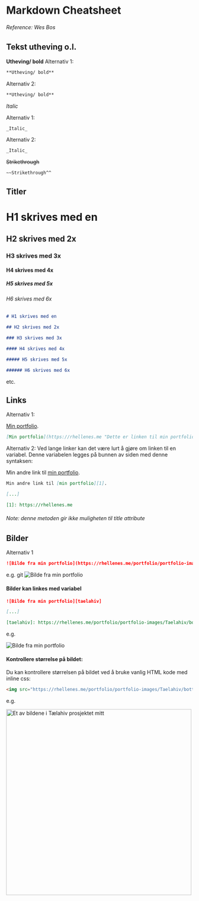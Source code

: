 # Markdown Cheatsheet

###### Reference: Wes Bos

## Tekst utheving o.l.

**Utheving/ bold**
Alternativ 1:

```markdown
**Utheving/ bold**
```

Alternativ 2:

```markdown
**Utheving/ bold**
```

_Italic_

Alternativ 1:

```markdown
_Italic_
```

Alternativ 2:

```markdown
_Italic_
```

~~Strikethrough~~

```markdown
~~Strikethrough^^
```

## Titler

# H1 skrives med en

## H2 skrives med 2x

### H3 skrives med 3x

#### H4 skrives med 4x

##### H5 skrives med 5x

###### H6 skrives med 6x

```markdown
# H1 skrives med en

## H2 skrives med 2x

### H3 skrives med 3x

#### H4 skrives med 4x

##### H5 skrives med 5x

###### H6 skrives med 6x
```

etc.

## Links

Alternativ 1:

[Min portfolio](https://rhellenes.me "Dette er linken til min portfolio").

```markdown
[Min portfolio](https://rhellenes.me "Dette er linken til min portfolio")
```

Alternativ 2:
Ved lange linker kan det være lurt å gjøre om linken til en variabel.
Denne variabelen legges på bunnen av siden med denne syntaksen:

Min andre link til [min portfolio][1].

```markdown
Min andre link til [min portfolio][1].

[...]

[1]: https://rhellenes.me
```

[1]: https://rhellenes.me

###### Note: denne metoden gir ikke muligheten til title attribute

## Bilder

Alternativ 1

```markdown
![Bilde fra min portfolio](https://rhellenes.me/portfolio/portfolio-images/Taelahiv/bottle-front.jpeg "Et av bildene i Tælahiv prosjektet mitt")
```

e.g.
git
![Bilde fra min portfolio](https://rhellenes.me/portfolio/portfolio-images/Taelahiv/bottle-front.jpeg "Et av bildene i Tælahiv prosjektet mitt")

#### Bilder kan linkes med variabel

```markdown
![Bilde fra min portfolio][taelahiv]

[...]

[taelahiv]: https://rhellenes.me/portfolio/portfolio-images/Taelahiv/bottle-front.jpeg
```

e.g.

![Bilde fra min portfolio][taelahiv]

[taelahiv]: https://rhellenes.me/portfolio/portfolio-images/Taelahiv/bottle-front.jpeg

#### Kontrollere størrelse på bildet:

Du kan kontrollere størrelsen på bildet ved å bruke vanlig HTML kode med inline css:

```html
<img src="https://rhellenes.me/portfolio/portfolio-images/Taelahiv/bottle-front.jpeg" width="500px" height="500px" alt="Et av bildene i Tælahiv prosjektet mitt">
```

e.g.

<img src="https://rhellenes.me/portfolio/portfolio-images/Taelahiv/bottle-front.jpeg" width="500px" height="500px" alt="Et av bildene i Tælahiv prosjektet mitt">

